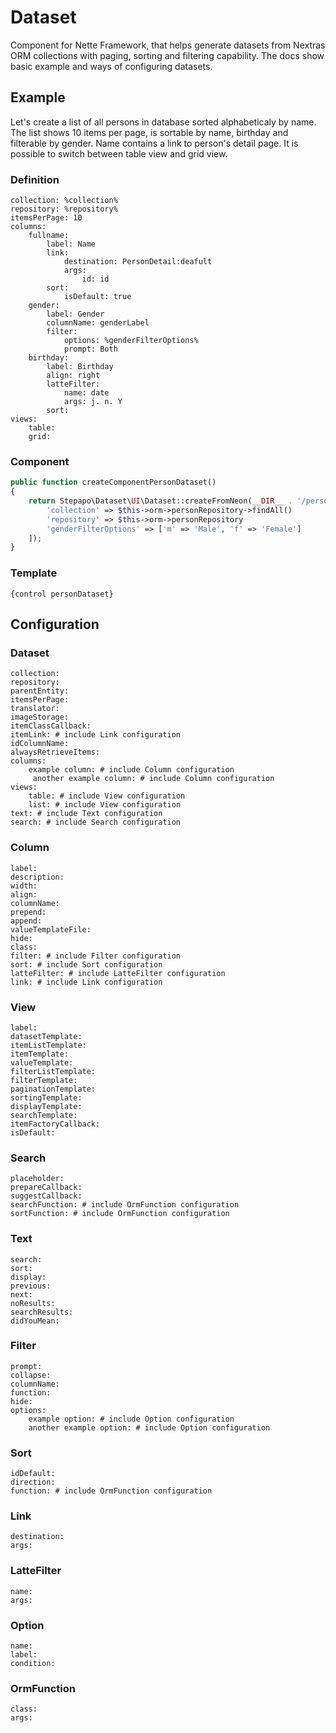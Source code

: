 # Dataset

Component for Nette Framework, that helps generate datasets from Nextras ORM collections with paging, sorting and filtering capability. The docs show basic example and ways of configuring datasets.

## Example

Let's create a list of all persons in database sorted alphabeticaly by name. The list shows 10 items per page, is sortable by name, birthday and filterable by gender. Name contains a link to person's detail page. It is possible to switch between table view and grid view.

### Definition

```neon
collection: %collection%
repository: %repository%
itemsPerPage: 10
columns:
    fullname:
        label: Name
        link:
            destination: PersonDetail:deafult
            args:
                id: id
        sort:
            isDefault: true
    gender:
        label: Gender
        columnName: genderLabel
        filter:
            options: %genderFilterOptions%
            prompt: Both        
    birthday:
        label: Birthday
        align: right
        latteFilter:
            name: date
            args: j. n. Y
        sort:
views:
    table:
    grid:
```

### Component

```php
public function createComponentPersonDataset()
{
    return Stepapo\Dataset\UI\Dataset::createFromNeon(__DIR__ . '/personDataset.neon', [
        'collection' => $this->orm->personRepository->findAll()
        'repository' => $this->orm->personRepository
        'genderFilterOptions' => ['m' => 'Male', 'f' => 'Female']
    ]);
}
```

### Template

```latte
{control personDataset}
```

## Configuration

### Dataset

```neon
collection:
repository:
parentEntity:
itemsPerPage:
translator:
imageStorage:
itemClassCallback:
itemLink: # include Link configuration
idColumnName:
alwaysRetrieveItems:
columns:
    example column: # include Column configuration
     another example column: # include Column configuration
views:
    table: # include View configuration
    list: # include View configuration
text: # include Text configuration
search: # include Search configuration
```

### Column

```neon
label:
description:
width:
align:
columnName:
prepend:
append:
valueTemplateFile:
hide:
class:
filter: # include Filter configuration
sort: # include Sort configuration
latteFilter: # include LatteFilter configuration
link: # include Link configuration
```

### View

```neon
label:
datasetTemplate:
itemListTemplate:
itemTemplate:
valueTemplate:
filterListTemplate:
filterTemplate:
paginationTemplate:
sortingTemplate:
displayTemplate:
searchTemplate:
itemFactoryCallback:
isDefault:
```

### Search

```neon
placeholder:
prepareCallback:
suggestCallback:
searchFunction: # include OrmFunction configuration
sortFunction: # include OrmFunction configuration 
```

### Text

```neon
search:
sort:
display:
previous:
next:
noResults:
searchResults:
didYouMean:
```

### Filter

```neon
prompt:
collapse:
columnName:
function:
hide:
options:
    example option: # include Option configuration
    another example option: # include Option configuration
```

### Sort

```neon
idDefault:
direction:
function: # include OrmFunction configuration
```

### Link

```neon
destination:
args:
```

### LatteFilter

```neon
name:
args:
```

### Option

```neon
name:
label:
condition:
```

### OrmFunction

```neon
class:
args:
```
